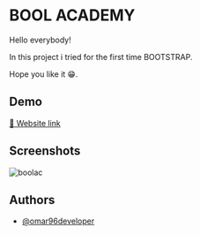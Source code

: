 
# BOOL ACADEMY
Hello everybody!  


In this project i tried for the first time BOOTSTRAP.
  


Hope you like it 😁.



## Demo

[🔗 Website link](https://bool-academy.netlify.app/)




## Screenshots
![boolac](https://user-images.githubusercontent.com/84162621/170792397-359b027d-1df0-4469-b52b-e9326b2f4778.png)




## Authors

- [@omar96developer](https://github.com/omar96developer)

